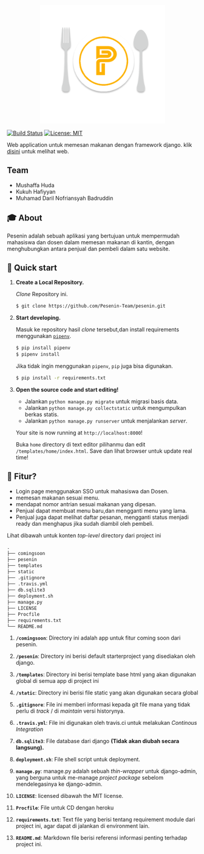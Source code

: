 
<p align="center">
    <img src="/static/img/LOGO.png" alt="PESENIN LOGO" width="330">
</p>

[![Build Status](https://travis-ci.org/Pesenin-Team/pesenin.svg?branch=master)](https://travis-ci.org/Pesenin-Team/pesenin) [![License: MIT](https://img.shields.io/badge/License-MIT-yellow.svg)](https://opensource.org/licenses/MIT)

Web application untuk memesan makanan dengan framework django. klik [disini][herokuapp] untuk melihat web.

## Team
- Mushaffa Huda
- Kukuh Hafiyyan
- Muhamad Daril Nofriansyah Badruddin

## 🎓 About

Pesenin adalah sebuah aplikasi yang bertujuan untuk mempermudah mahasiswa dan dosen dalam memesan makanan di kantin, dengan menghubungkan antara penjual dan pembeli dalam satu website.

## 🚀 Quick start

1.  **Create a Local Repository.**

    *Clone* Repository ini.

    ```sh
    $ git clone https://github.com/Pesenin-Team/pesenin.git
    ```

1.  **Start developing.**

    Masuk ke repository hasil *clone* tersebut,dan install requirements menggunakan [`pipenv`][pipenv].

    ```sh
    $ pip install pipenv
    $ pipenv install
    ```

    Jika tidak ingin menggunakan `pipenv`, `pip` juga bisa digunakan.

    ```sh
    $ pip install -r requirements.txt
    ```

1.  **Open the source code and start editing!**

    - Jalankan `python manage.py migrate` untuk migrasi basis data.
    - Jalankan `python manage.py collectstatic` untuk mengumpulkan berkas statis.
    - Jalankan `python manage.py runserver` untuk menjalankan *server*.

    Your site is now running at `http://localhost:8000`!

    Buka `home` directory di text editor pilihanmu dan edit `/templates/home/index.html`. Save dan lihat browser untuk update real time!


## 🧐 Fitur?

- Login page menggunakan SSO untuk mahasiswa dan Dosen.
- memesan makanan sesuai menu.
- mendapat nomor antrian sesuai makanan yang dipesan.
- Penjual dapat membuat menu baru,dan mengganti menu yang lama.
- Penjual juga dapat melihat daftar pesanan, mengganti status menjadi ready dan menghapus jika sudah diambil oleh pembeli.

Lihat dibawah untuk konten *top-level* directory dari project ini

    .
    ├── comingsoon
    ├── pesenin
    ├── templates
    ├── static
    ├── .gitignore
    ├── .travis.yml
    ├── db.sqlite3
    ├── deployment.sh
    ├── manage.py
    ├── LICENSE
    ├── Procfile
    ├── requirements.txt
    └── README.md

1.  **`/comingsoon`**: Directory ini adalah app untuk fitur coming soon dari pesenin.

2.  **`/pesenin`**: Directory ini berisi default starterproject yang disediakan oleh django.

3.  **`/templates`**: Directory ini berisi template base html yang akan digunakan global di semua app di project ini

4. **`/static`**: Directory ini berisi file static yang akan digunakan secara global

5.  **`.gitignore`**: File ini memberi informasi kepada git file mana yang tidak perlu di *track* / di *maintain* versi historynya.

6.  **`.travis.yml`**: File ini digunakan oleh travis.ci untuk melakukan *Continous Integration*

7.  **`db.sqlite3`**: File database dari django **(Tidak akan diubah secara langsung).**

8.  **`deployment.sh`**: File shell script untuk deployment.

9.  **`manage.py`**: manage.py adalah sebuah *thin-wrapper* untuk django-admin, yang berguna untuk me-manage *project package* sebelom mendelegasinya ke django-admin.

10.  **`LICENSE`**: licensed dibawah the MIT license.

11. **`Procfile`**: File untuk CD dengan heroku

12. **`requirements.txt`**: Text file yang berisi tentang requirement module dari project ini, agar dapat di jalankan di environment lain.

13. **`README.md`**: Markdown file berisi referensi informasi penting terhadap project ini.

[herokuapp]: https://pesenin.herokuapp.com 
[pipenv]: https://pypi.org/project/pipenv